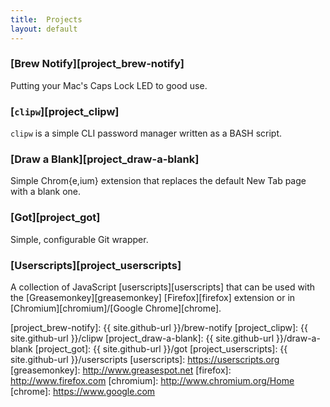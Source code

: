 ```yaml
---
title:  Projects
layout: default
---
```

### [Brew Notify][project_brew-notify]

Putting your Mac's Caps Lock LED to good use.

### [`clipw`][project_clipw]

`clipw` is a simple CLI password manager written as a BASH script.

### [Draw a Blank][project_draw-a-blank]

Simple Chrom{e,ium} extension that replaces the default New Tab page with a blank one.

### [Got][project_got]

Simple, configurable Git wrapper.

### [Userscripts][project_userscripts]

A collection of JavaScript [userscripts][userscripts] that can be used with the
[Greasemonkey][greasemonkey] [Firefox][firefox] extension or in
[Chromium][chromium]/[Google Chrome][chrome].

[project_brew-notify]:  {{ site.github-url }}/brew-notify
[project_clipw]:        {{ site.github-url }}/clipw
[project_draw-a-blank]: {{ site.github-url }}/draw-a-blank
[project_got]:          {{ site.github-url }}/got
[project_userscripts]:  {{ site.github-url }}/userscripts
[userscripts]:          https://userscripts.org
[greasemonkey]:         http://www.greasespot.net
[firefox]:              http://www.firefox.com
[chromium]:             http://www.chromium.org/Home
[chrome]:               https://www.google.com
